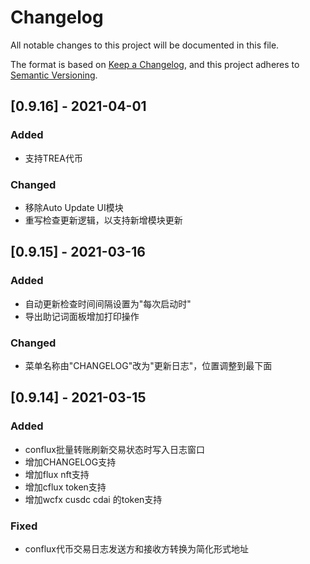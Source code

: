 # Changelog

All notable changes to this project will be documented in this file.

The format is based on [Keep a Changelog](https://keepachangelog.com/en/1.0.0/),
and this project adheres to [Semantic Versioning](https://semver.org/spec/v2.0.0.html).

## [0.9.16] - 2021-04-01
### Added
- 支持TREA代币

### Changed
- 移除Auto Update UI模块
- 重写检查更新逻辑，以支持新增模块更新

## [0.9.15] - 2021-03-16

### Added
- 自动更新检查时间间隔设置为"每次启动时"
- 导出助记词面板增加打印操作

### Changed
- 菜单名称由"CHANGELOG"改为"更新日志"，位置调整到最下面

## [0.9.14] - 2021-03-15

### Added
- conflux批量转账刷新交易状态时写入日志窗口
- 增加CHANGELOG支持
- 增加flux nft支持
- 增加cflux token支持
- 增加wcfx cusdc cdai 的token支持

### Fixed
- conflux代币交易日志发送方和接收方转换为简化形式地址



[^_^]:http://jbt.github.io/markdown-editor/ 

[^_^]:## [Unreleased]